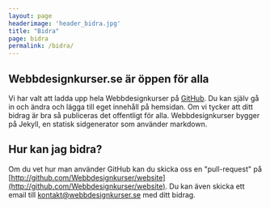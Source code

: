 ```yaml
---
layout: page
headerimage: 'header_bidra.jpg'
title: "Bidra"
page: bidra
permalink: /bidra/
---
```


## Webbdesignkurser.se är öppen för alla
Vi har valt att ladda upp hela Webbdesignkurser på [GitHub](http://github.com/Webbdesignkurser). Du kan själv gå in och ändra och lägga till eget innehåll på hemsidan. Om vi tycker att ditt bidrag är bra så publiceras det offentligt för alla. Webbdesignkurser bygger på Jekyll, en statisk sidgenerator som använder markdown.

## Hur kan jag bidra?
Om du vet hur man använder GitHub kan du skicka oss en "pull-request" på [http://github.com/Webbdesignkurser/website](http://github.com/Webbdesignkurser/website).
Du kan även skicka ett email till [kontakt@webbdesignkurser.se](mailto:kontakt@webbdesignkurser.se) med ditt bidrag.